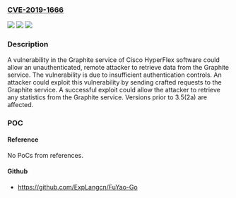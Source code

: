### [CVE-2019-1666](https://cve.mitre.org/cgi-bin/cvename.cgi?name=CVE-2019-1666)
![](https://img.shields.io/static/v1?label=Product&message=Cisco%20HyperFlex%20HX-Series%20&color=blue)
![](https://img.shields.io/static/v1?label=Version&message=n%2Fa&color=blue)
![](https://img.shields.io/static/v1?label=Vulnerability&message=CWE-284&color=brighgreen)

### Description

A vulnerability in the Graphite service of Cisco HyperFlex software could allow an unauthenticated, remote attacker to retrieve data from the Graphite service. The vulnerability is due to insufficient authentication controls. An attacker could exploit this vulnerability by sending crafted requests to the Graphite service. A successful exploit could allow the attacker to retrieve any statistics from the Graphite service. Versions prior to 3.5(2a) are affected.

### POC

#### Reference
No PoCs from references.

#### Github
- https://github.com/ExpLangcn/FuYao-Go

